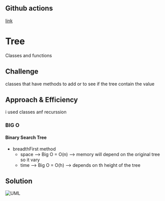 ## Github actions
[link](https://github.com/ruwaid-401-advanced-javascript/data-structures-and-algorithms/pull/16/checks)

# Tree

Classes and functions

## Challenge

classes that have methods to add or to see if the tree contain the value

## Approach & Efficiency

i used classes anf recurssion
### BIG O
#### Binary Search Tree 
* breadthFirst method
  * space --> Big O = O(n) --> memory will depend on the original tree so it vary
  * time --> Big O = O(h) --> depends on th height of the tree

## Solution

![UML](../../assets/breadthFirst.jpeg)